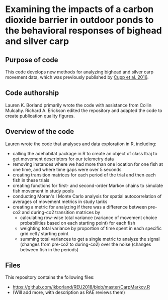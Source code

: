 # Examining the impacts of a carbon dioxide barrier in outdoor ponds to the behavioral responses of bighead and silver carp

## Purpose of code

This code develops new methods for analyzing bighead and silver carp movement data, which was previously published by [Cupp et al. 2016](https://doi.org/10.1139/cjfas-2015-0472).

## Code authorship

Lauren K. Borland primarily wrote the code with assistance from Collin Mulcahy. 
Richard A. Erickson edited the repository and adapted the code to create publication quality figures. 


## Overview of the code

Lauren wrote the code that analyses and data exploration in R, including:
* calling the adehabitat package in R to create an object of class ltraj to get movement descriptors for our telemetry data
* removing instances where we had more than one location for one fish at one time, and where time gaps were over 5 seconds
* creating transition matrices for each period of the trial and then each fish in these trials
* creating functions for first- and second-order Markov chains to simulate fish movement in study pools
* conducting Moran's I Monte Carlo analysis for spatial autocorrelation of averages of movement metrics in study tanks
* creating a metric for analyzing if there was a difference between pre-co2 and during-co2 transition matrices by
	* calculating row-wise total variance (variance of movement choice probabilities based on each starting point) for each fish
	* weighting total variance by proportion of time spent in each specific grid cell / starting point
	* summing total variances to get a single metric to analyze the signal (changes from pre-co2 to during-co2) over the noise (changes between fish in the periods)

## Files 

This repository contains the following files:

- https://github.com/lkborland/REU2018/blob/master/CarpMarkov.R 
- (Will add more, with description as RAE reviews them)
